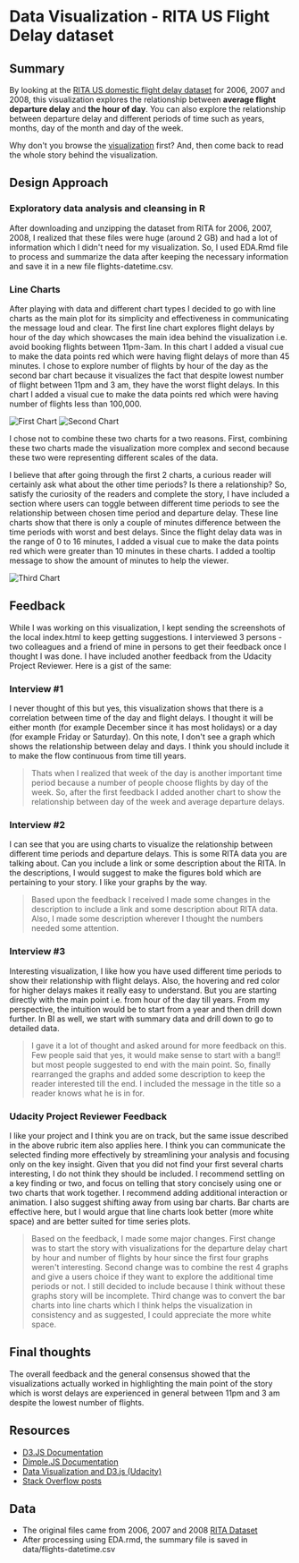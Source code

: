 # Data Visualization - RITA US Flight Delay dataset

## Summary

By looking at the [RITA US domestic flight delay dataset](http://stat-computing.org/dataexpo/2009/the-data.html) for 2006, 2007 and 2008, this visualization explores the relationship between **average flight departure delay** and **the hour of day**. You can also explore the relationship between departure delay and different periods of time such as years, months, day of the month and day of the week.

Why don't you browse the [visualization](http://jayantsahewal.github.io/make-effective-data-visualization/) first? And, then come back to read the whole story behind the visualization.

## Design Approach

### Exploratory data analysis and cleansing in R
After downloading and unzipping the dataset from RITA for 2006, 2007, 2008, I realized that these files were huge (around 2 GB) and had a lot of information which I didn't need for my visualization. So, I used EDA.Rmd file to process and summarize the data after keeping the necessary information and save it in a new file flights-datetime.csv.

### Line Charts
After playing with data and different chart types I decided to go with line charts as the main plot for its simplicity and effectiveness in communicating the message loud and clear. The first line chart explores flight delays by hour of the day which showcases the main idea behind the visualization i.e. avoid booking flights between 11pm-3am. In this chart I added a visual cue to make the data points red which were having flight delays of more than 45 minutes. I chose to explore number of flights by hour of the day as the second bar chart because it visualizes the fact that despite lowest number of flight between 11pm and 3 am, they have the worst flight delays. In this chart I added a visual cue to make the data points red which were having number of flights less than 100,000.

![First Chart](https://raw.githubusercontent.com/jayantsahewal/make-effective-data-visualization/master/img/Average%20Flight%20delay%20by%20hour%20-%20line%20chart.png)
![Second Chart](https://raw.githubusercontent.com/jayantsahewal/make-effective-data-visualization/master/img/Number%20of%20flights%20by%20hour%20-%20line%20chart.png)

I chose not to combine these two charts for a two reasons. First, combining these two charts made the visualization more complex and second because these two were representing different scales of the data.

I believe that after going through the first 2 charts, a curious reader will certainly ask what about the other time periods? Is there a relationship? So, satisfy the curiosity of the readers and complete the story, I have included a section where users can toggle between different time periods to see the relationship between chosen time period and departure delay. These line charts show that there is only a couple of minutes difference between the time periods with worst and best delays. Since the flight delay data was in the range of 0 to 16 minutes, I added a visual cue to make the data points red which were greater than 10 minutes in these charts. I added a tooltip message to show the amount of minutes to help the viewer.

![Third Chart](https://raw.githubusercontent.com/jayantsahewal/make-effective-data-visualization/master/img/Different%20Time%20Periods.png)

## Feedback
While I was working on this visualization, I kept sending the screenshots of the local index.html to keep getting suggestions. I interviewed 3 persons - two colleagues and a friend of mine in persons to get their feedback once I thought I was done. I have included another feedback from the Udacity Project Reviewer. Here is a gist of the same:

### Interview #1
I never thought of this but yes, this visualization shows that there is a correlation between time of the day and flight delays. I thought it will be either month (for example December since it has most holidays) or a day (for example Friday or Saturday). On this note, I don't see a graph which shows the relationship between delay and days. I think you should include it to make the flow continuous from time till years.

> Thats when I realized that week of the day is another important time period because a number of people choose flights by day of the week. So, after the first feedback I added another chart to show the relationship between day of the week and average departure delays.

### Interview #2
I can see that you are using charts to visualize the relationship between different time periods and departure delays. This is some RITA data you are talking about. Can you include a link or some description about the RITA. In the descriptions, I would suggest to make the figures bold which are pertaining to your story. I like your graphs by the way.

> Based upon the feedback I received I made some changes in the description to include a link and some description about RITA data. Also, I made some description wherever I thought the numbers needed some attention.

### Interview #3
Interesting visualization, I like how you have used different time periods to show their relationship with flight delays. Also, the hovering and red color for higher delays makes it really easy to understand. But you are starting directly with the main point i.e. from hour of the day till years. From my perspective, the intuition would be to start from a year and then drill down further. In BI as well, we start with summary data and drill down to go to detailed data.

> I gave it a lot of thought and asked around for more feedback on this. Few people said that yes, it would make sense to start with a bang!! but most people suggested to end with the main point. So, finally rearranged the graphs and added some description to keep the reader interested till the end. I included the message in the title so a reader knows what he is in for.

### Udacity Project Reviewer Feedback
I like your project and I think you are on track, but the same issue described in the above rubric item also applies here. I think you can communicate the selected finding more effectively by streamlining your analysis and focusing only on the key insight. Given that you did not find your first several charts interesting, I do not think they should be included. I recommend settling on a key finding or two, and focus on telling that story concisely using one or two charts that work together. I recommend adding additional interaction or animation. I also suggest shifting away from using bar charts. Bar charts are effective here, but I would argue that line charts look better (more white space) and are better suited for time series plots.

> Based on the feedback, I made some major changes. First change was to start the story with visualizations for the departure delay chart by hour and number of flights by hour
since the first four graphs weren't interesting. Second change was to combine the rest 4 graphs and give a users choice if they want to explore the additional time periods or not. I still decided to include because I think without these graphs story will be incomplete. Third change was to convert the bar charts into line charts which I think helps the visualization in consistency and as suggested, I could appreciate the more white space.

## Final thoughts
The overall feedback and the general consensus showed that the visualizations actually worked in highlighting the main point of the story which is worst delays are experienced in general between 11pm and 3 am despite the lowest number of flights.

## Resources
- [D3.JS Documentation](d3js.org)
- [Dimple.JS Documentation](http://dimplejs.org/)
- [Data Visualization and D3.js (Udacity)](https://www.udacity.com/course/viewer#!/c-ud507-nd)
- [Stack Overflow posts](http://stackoverflow.com/search?q=dimple.js)

## Data
- The original files came from 2006, 2007 and 2008 [RITA Dataset](http://stat-computing.org/dataexpo/2009/the-data.html)
- After processing using EDA.rmd, the summary file is saved in data/flights-datetime.csv
